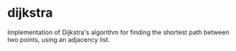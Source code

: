 # dijkstra
Implementation of Dijkstra's algorithm for finding the shortest path between two points, using an adjacency list.
